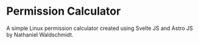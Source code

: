 # Permission Calculator
A simple Linux permission calculator created using Svelte JS and Astro JS by Nathaniel Waldschmidt.